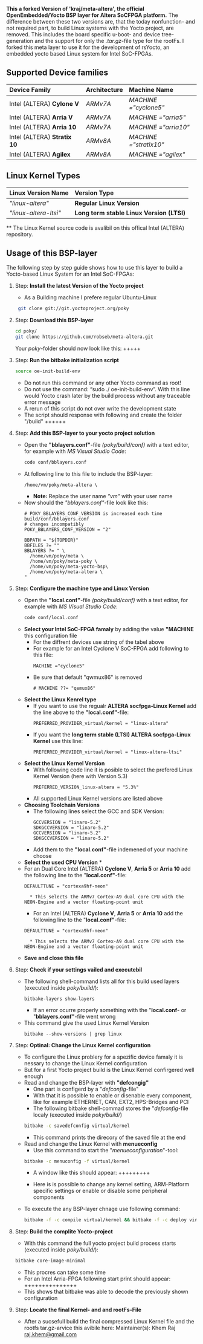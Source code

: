 **This a forked Version of 'kraj/meta-altera', the official OpenEmbedded/Yocto BSP layer for Altera SoCFPGA platform.**
The difference between these two versions are, that the today nonfunction- and not required part, to build Linux systems with the Yocto project, are removed. 
This includes the board specific u-boot- and device tree-generation and the support for only the *.tar.gz*-file type for the rootFs. 
I forked this meta layer to use it for the development of rsYocto, an embedded yocto based Linux system for Intel SoC-FPGAs. 

## Supported Device families 

| Device Family | Architecture | Machine Name
|:--|:--|:--|
| Intel (ALTERA) **Cylone V** | *ARMv7A* | *MACHINE ="cyclone5"*
| Intel (ALTERA) **Arria V**  | *ARMv7A* | *MACHINE ="arria5"*
| Intel (ALTERA) **Arria 10** | *ARMv7A* | *MACHINE ="arria10"*
| Intel (ALTERA) **Stratix 10** | *ARMv8A* | *MACHINE ="stratix10"*
| Intel (ALTERA) **Agilex** | *ARMv8A* | *MACHINE ="agilex"*

## Linux Kernel Types

| Linux Version Name | Version Type
|:--|:--|
| *"linux-altera"* | **Regular Linux Version**
| *"linux-altera-ltsi"* | **Long term stable Linux Version (LTSI)**

** The Linux Kernel source code is avalibil on this offical Intel (ALTERA) repository. 



## Usage of this BSP-layer

The following step by step guide shows how to use this layer to build a Yocto-based Linux System for an Intel SoC-FPGAs:
1. Step: **Install the latest Version of the Yocto project**
	* As a Building machine I prefere regular Ubuntu-Linux
	````bash
	 git clone git://git.yoctoproject.org/poky
	````
2. Step: **Download this BSP-layer**
	````bash
	cd poky/
	git clone https://github.com/robseb/meta-altera.git
	````
	Your *poky*-folder should now look like this:
	+++++
3. Step: **Run the bitbake initialization script**
	````bash 
	source oe-init-build-env
	````
	* Do not run this command or any other Yocto command as root!
	* Do not use the command: “sudo ./ oe-init-build-env”.  With this line would Yocto crash later by the build process without any traceable error message  
	* A rerun of this script do not over write the development state
	* The script should response with following and create the folder "/build"
	++++++
4. Step: **Add this BSP-layer to your yocto project solution**
	* Open the **"bblayers.conf"**-file *(poky/build/conf)* with a text editor, for example with *MS Visual Studio Code*:
		````bash 
		code conf/bblayers.conf
		````
	* At following line to this file to include the BSP-layer:
		````bitbake
		/home/vm/poky/meta-altera \
		````
		* **Note:** Replace the user name *"vm"* with your user name
	* Now should the *"bblayers.conf"*-file look like this:
		````bitbake
		# POKY_BBLAYERS_CONF_VERSION is increased each time build/conf/bblayers.conf
		# changes incompatibly
		POKY_BBLAYERS_CONF_VERSION = "2"

		BBPATH = "${TOPDIR}"
		BBFILES ?= ""
		BBLAYERS ?= " \
		  /home/vm/poky/meta \
		  /home/vm/poky/meta-poky \
		  /home/vm/poky/meta-yocto-bsp\
		  /home/vm/poky/meta-altera \
		"
		````
5. Step: **Configure the machine type and Linux Version**
	* Open the **"local.conf"**-file *(poky/build/conf)* with a text editor, for example with *MS Visual Studio Code*:
		````bash 
		code conf/local.conf
		````
	* **Select your Intel SoC-FPGA famaly** by adding the value **"MACHINE** this configuration file
		* For the diffrent devices use string of the tabel above
		* For example for an Intel Cyclone V SoC-FPGA add following to this file:
			````bitbake
			MACHINE ="cyclone5"
			````
		* Be sure that default "qwmux86" is removed
			````bitbake
			# MACHINE ??= "qemux86"
			````
	* **Select the Linux Kenrel type**
		* If you want to use the regualr **ALTERA socfpga-Linux Kernel** add the line above to the **"local.conf"**-file:
			````bitbake
			PREFERRED_PROVIDER_virtual/kernel = "linux-altera"
			````
		* If you want the **long term stable (LTSI) ALTERA socfpga-Linux Kernel** use this line:
			````bitbake
			PREFERRED_PROVIDER_virtual/kernel = "linux-altera-ltsi"
			````
	* **Select the Linux Kernel Version**
	 	* With following code line it is posible to select the prefered Linux Kernel Version (here with Version 5.3)
			````bibtabe
			PREFERRED_VERSION_linux-altera = "5.3%"
			````
		* All supported Linux Kernel versions are listed above
	* **Choosing Toolchain Versions**
		* The following lines select the GCC and SDK Version:
			````bibtabe
			GCCVERSION = "linaro-5.2"
			SDKGCCVERSION = "linaro-5.2"
			GCCVERSION = "linaro-5.2" 
			SDKGCCVERSION = "linaro-5.2"
			````
		* Add them to the **"local.conf"**-file indemened of your machine choose
 	* **Select the used CPU Version** *
	* For an Dual Core Intel (ALTERA) **Cyclone V**, **Arria 5** or **Arria 10** add the following line to the "**local.conf"**-file:
		````bibtabe
		DEFAULTTUNE = "cortexa9hf-neon"
		````
			* This selects the ARMv7 Cortex-A9 dual core CPU with the NEON-Engine and a vector floating-point unit
		* For an Intel (ALTERA) **Cyclone V**, **Arria 5** or **Arria 10** add the following line to the "**local.conf"**-file:
		````bibtabe
		DEFAULTTUNE = "cortexa9hf-neon"
		````
			* This selects the ARMv7 Cortex-A9 dual core CPU with the NEON-Engine and a vector floating-point unit
	* **Save and close this file**
	
6. Step: **Check if your settings vailed and executebil**
	* The following shell-command lists all for this build used layers (executed inside *poky/build/*):
		````bibtabe
		bitbake-layers show-layers
		````
		* If an error ocurre properly something with the "**local.conf**- or "**bblayers.conf"**-file went wrong
	* This command give the used Linux Kernel Version
		````bibtabe
		bitbake --show-versions | grep linux  
		````
6. Step: **Optinal: Change the Linux Kernel configuration**
	* To configure the Linux problery for a spezific device famaly it is nessary to change the Linux Kernel configuration
	* But for a first Yocto project build is the Linux Kernel confirgered well enough
	* Read and change the BSP-layer with **"defcongig"**
		* One part is configerd by a "*defconfig*-file"
		* With that it is possible to enable or disenable every component, like for example ETHERNET, CAN, EXT2, HPS-Bridges and PCI
		* The following bitbake shell-commad stores the "*defconfig*-file localy (executed inside *poky/build/*)
		````bash
		bitbake -c savedefconfig virtual/kernel 
		````
		* This command prints the direcory of the saved file at the end
	* Read and change the Linux Kernel with **menueconfig**
		* Use this command to start the "*menueconfiguration*"-tool:
		````bash
		bitbake -c menuconfig -f virtual/kernel
		````
		* A window like this should appear: 
		+++++++++
		
		* Here is is possible to change any kernel setting, ARM-Platform specific settings or enable or disable some peripheral components
	* To execute the any BSP-layer chnage use following command:
		````bash
		bitbake -f -c compile virtual/kernel && bitbake -f -c deploy virtual/kernel
		````
7. Step: **Build the complite Yocto-project**
	* With this command the full yocto project build process starts (executed inside *poky/build/*): 
	````bash
	bitbake core-image-minimal
	````
	* This procres can take some time
	* For an Intel Arria-FPGA following start print should appear:
	+++++++++++++++
	* This shows that bitbake was able to decode the previously shown configuration 
	
8. Step: **Locate the final Kernel- and and rootFs-File** 
	* After a sucsefull build the final compressed Linux Kernel file and the rootfs tar.gz-arvice this avibile here: 
Maintainer(s): Khem Raj <raj.khem@gmail.com>
